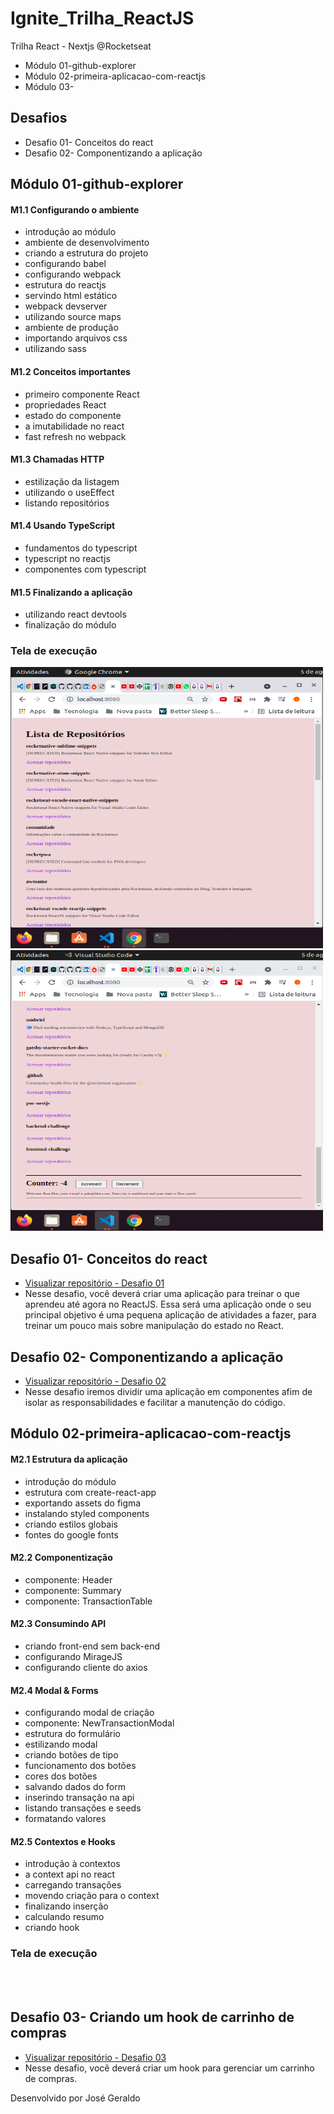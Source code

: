 # Ignite_Trilha_ReactJS

Trilha React - Nextjs @Rocketseat
- Módulo 01-github-explorer
- Módulo 02-primeira-aplicacao-com-reactjs
- Módulo 03-

## Desafios
- Desafio 01- Conceitos do react
- Desafio 02- Componentizando a aplicação

## Módulo 01-github-explorer
#### M1.1 Configurando o ambiente
- introdução ao módulo
- ambiente de desenvolvimento
- criando a estrutura do projeto
- configurando babel
- configurando webpack
- estrutura do reactjs
- servindo html estático
- webpack devserver
- utilizando source maps
- ambiente de produção
- importando arquivos css
- utilizando sass
#### M1.2 Conceitos importantes
- primeiro componente React
- propriedades React
- estado do componente
- a imutabilidade no react
- fast refresh no webpack
#### M1.3 Chamadas HTTP
- estilização da listagem
- utilizando o useEffect
- listando repositórios
#### M1.4 Usando TypeScript
- fundamentos do typescript
- typescript no reactjs
- componentes com typescript
#### M1.5 Finalizando a aplicação
- utilizando react devtools
- finalização do módulo
### Tela de execução
<img src="https://github.com/josegcmoraes/Ignite_Trilha_ReactJS/blob/main/01-github-explorer/execucao1.png" width="500" height="450">
<img src="https://github.com/josegcmoraes/Ignite_Trilha_ReactJS/blob/main/01-github-explorer/execucao2.png" width="500" height="449">

## Desafio 01- Conceitos do react
- [Visualizar repositório - Desafio 01](https://github.com/josegcmoraes/Ignite_Trilha_ReactJS_Desafio-01_ConceitosDoReact)
- Nesse desafio, você deverá criar uma aplicação para treinar o que aprendeu até agora no ReactJS. Essa será uma aplicação onde o seu principal objetivo é uma pequena aplicação de atividades a fazer, para treinar um pouco mais sobre manipulação do estado no React.
## Desafio 02- Componentizando a aplicação
- [Visualizar repositório - Desafio 02](https://github.com/josegcmoraes/Ignite_Trilha_ReactJS_Desafio-02_ComponentizacaoDaAplicacao)
- Nesse desafio iremos dividir uma aplicação em componentes afim de isolar as responsabilidades e facilitar a manutenção do código.

## Módulo 02-primeira-aplicacao-com-reactjs
#### M2.1 Estrutura da aplicação
- introdução do módulo
- estrutura com create-react-app
- exportando assets do figma
- instalando styled components
- criando estilos globais
- fontes do google fonts
#### M2.2 Componentização
- componente: Header
- componente: Summary
- componente: TransactionTable
#### M2.3 Consumindo API
- criando front-end sem back-end
- configurando MirageJS
- configurando cliente do axios
#### M2.4 Modal & Forms
- configurando modal de criação
- componente: NewTransactionModal
- estrutura do formulário
- estilizando modal
- criando botões de tipo
- funcionamento dos botões
- cores dos botões
- salvando dados do form
- inserindo transação na api
- listando transações e seeds
- formatando valores
#### M2.5 Contextos e Hooks
- introdução à contextos
- a context api no react
- carregando transações
- movendo criação para o context
- finalizando inserção
- calculando resumo
- criando hook
### Tela de execução
<img src="" width="500" height="0">
<img src="" width="500" height="0">

## Desafio 03- Criando um hook de carrinho de compras
- [Visualizar repositório - Desafio 03](https://)
- Nesse desafio, você deverá criar um hook para gerenciar um carrinho de compras.




Desenvolvido por José Geraldo
